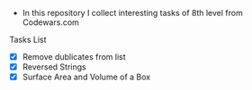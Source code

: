 * In this repository I collect interesting tasks of 8th level from Codewars.com

Tasks List
*[x] Remove dublicates from list
*[x] Reversed Strings
*[x] Surface Area and Volume of a Box
